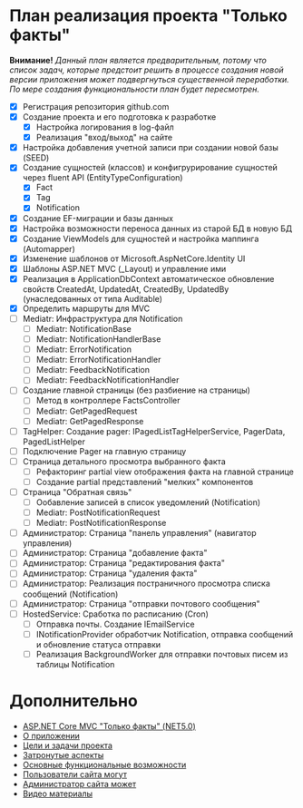 # План реализация проекта "Только факты"

**Внимание!** *Данный план является предварительным, потому что список задач, которые предстоит решить в процессе создания новой версии приложения может подвергнуться существенной переработки. По мере создания функциональности план будет пересмотрен.*

* [x] Регистрация репозитория github.com
* [x] Создание проекта и его подготовка к разработке
    * [x] Настройка логирования в log-файл
    * [x] Реализация "вход/выход" на сайте
* [x] Настройка добавления учетной записи при создании новой базы (SEED)
* [x] Создание сущностей (классов) и конфигрурирование сущностей через fluent API (EntityTypeConfiguration)
    * [x] Fact
    * [x] Tag
    * [x] Notification
* [x] Создание EF-миграции и базы данных
* [x] Настройка возможности переноса данных из старой БД в новую БД
* [x] Создание ViewModels для сущностей и настройка маппинга (Automapper)
* [x] Изменение шаблонов от Microsoft.AspNetCore.Identity UI
* [x] Шаблоны ASP.NET MVC (_Layout) и управление ими
* [x] Реализация в ApplicationDbContext автоматическое обновление свойств CreatedAt, UpdatedAt, CreatedBy, UpdatedBy (унаследованных от типа Auditable)
* [x] Определить маршруты для MVC
* [ ] Mediatr: Инфраструктура для Notification
  * [ ] Mediatr: NotificationBase
  * [ ] Mediatr: NotificationHandlerBase
  * [ ] Mediatr: ErrorNotification
  * [ ] Mediatr: ErrorNotificationHandler
  * [ ] Mediatr: FeedbackNotification
  * [ ] Mediatr: FeedbackNotificationHandler
* [ ] Создание главной страницы (без разбиение на страницы)
  * [ ] Метод в контроллере FactsController
  * [ ] Mediatr: GetPagedRequest
  * [ ] Mediatr: GetPagedResponse
* [ ] TagHelper: Создание pager: IPagedListTagHelperService, PagerData, PagedListHelper
* [ ] Подключение Pager на главную страницу
* [ ] Страница детального просмотра выбранного факта
  * [ ] Рефакторинг partial view отображения факта на главной странице
  * [ ] Создание partial представлений "мелких" компонентов
* [ ] Страница "Обратная связь" 
  * [ ] Ообавление записей в список уведомлений (Notification)
  * [ ] Mediatr: PostNotificationRequest
  * [ ] Mediatr: PostNotificationResponse
* [ ] Администратор: Страница "панель управления" (навигатор управления)
* [ ] Администратор: Страница "добавление факта"
* [ ] Администратор: Страница "редактирования факта"
* [ ] Администратор: Страница "удаления факта"
* [ ] Администратор: Реализация постраничного просмотра списка сообщений (Notification)
* [ ] Администратор: Страница "отправки почтового сообщения"
* [ ] HostedService: Сработка по расписанию (Cron)
  * [ ] Отправка почты. Создание IEmailService
  * [ ] INotificationProvider обработчик Notification, отправка сообщений и обновление статуса отправки
  * [ ] Реализация BackgroundWorker для отправки почтовых писем из таблицы Notification

# Дополнительно
* [ASP.NET Core MVC "Только факты" (NET5.0)](https://github.com/Calabonga/Facts/wiki)
* [О приложении](https://github.com/Calabonga/Facts/wiki/%D0%9E-%D0%BF%D1%80%D0%B8%D0%BB%D0%BE%D0%B6%D0%B5%D0%BD%D0%B8%D0%B8)
* [Цели и задачи проекта](https://github.com/Calabonga/Facts/wiki/%D0%A6%D0%B5%D0%BB%D0%B8-%D0%B8-%D0%B7%D0%B0%D0%B4%D0%B0%D1%87%D0%B8-%D0%BF%D1%80%D0%BE%D0%B5%D0%BA%D1%82%D0%B0)
* [Затронутые аспекты](https://github.com/Calabonga/Facts/wiki/%D0%97%D0%B0%D1%82%D1%80%D0%BE%D0%BD%D1%83%D1%82%D1%8B%D0%B5-%D0%B0%D1%81%D0%BF%D0%B5%D0%BA%D1%82%D1%8B)
* [Основные функциональные возможности](https://github.com/Calabonga/Facts/wiki/%D0%9E%D1%81%D0%BD%D0%BE%D0%B2%D0%BD%D1%8B%D0%B5-%D1%84%D1%83%D0%BD%D0%BA%D1%86%D0%B8%D0%BE%D0%BD%D0%B0%D0%BB%D1%8C%D0%BD%D1%8B%D0%B5-%D0%B2%D0%BE%D0%B7%D0%BC%D0%BE%D0%B6%D0%BD%D0%BE%D1%81%D1%82%D0%B8)
* [Пользователи сайта могут](https://github.com/Calabonga/Facts/wiki/%D0%92%D0%BE%D0%B7%D0%BC%D0%BE%D0%B6%D0%BD%D0%BE%D1%81%D1%82%D0%B8-%D0%B4%D0%BB%D1%8F-%D0%BF%D0%BE%D0%BB%D1%8C%D0%B7%D0%BE%D0%B2%D0%B0%D1%82%D0%B5%D0%BB%D1%8F)
* [Администратор сайта может](https://github.com/Calabonga/Facts/wiki/%D0%92%D0%BE%D0%B7%D0%BC%D0%BE%D0%B6%D0%BD%D0%BE%D1%81%D1%82%D0%B8-%D0%B4%D0%BB%D1%8F-%D0%B0%D0%B4%D0%BC%D0%B8%D0%BD%D0%B8%D1%81%D1%82%D1%80%D0%B0%D1%82%D0%BE%D1%80%D0%B0)
* [Видео материалы](https://github.com/Calabonga/Facts/wiki/%D0%92%D0%B8%D0%B4%D0%B5%D0%BE-%D0%BC%D0%B0%D1%82%D0%B5%D1%80%D0%B8%D0%B0%D0%BB%D1%8B)
